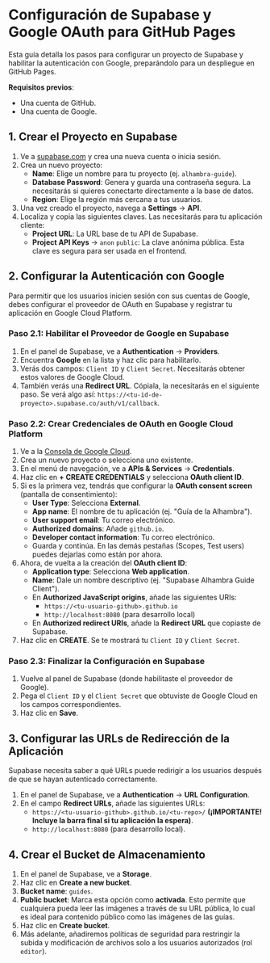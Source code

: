 # Configuración de Supabase y Google OAuth para GitHub Pages

Esta guía detalla los pasos para configurar un proyecto de Supabase y habilitar la autenticación con Google, preparándolo para un despliegue en GitHub Pages.

**Requisitos previos**:
- Una cuenta de GitHub.
- Una cuenta de Google.

## 1. Crear el Proyecto en Supabase

1.  Ve a [supabase.com](https://supabase.com) y crea una nueva cuenta o inicia sesión.
2.  Crea un nuevo proyecto:
    -   **Name**: Elige un nombre para tu proyecto (ej. `alhambra-guide`).
    -   **Database Password**: Genera y guarda una contraseña segura. La necesitarás si quieres conectarte directamente a la base de datos.
    -   **Region**: Elige la región más cercana a tus usuarios.
3.  Una vez creado el proyecto, navega a **Settings** → **API**.
4.  Localiza y copia las siguientes claves. Las necesitarás para tu aplicación cliente:
    -   **Project URL**: La URL base de tu API de Supabase.
    -   **Project API Keys** → `anon` `public`: La clave anónima pública. Esta clave es segura para ser usada en el frontend.

## 2. Configurar la Autenticación con Google

Para permitir que los usuarios inicien sesión con sus cuentas de Google, debes configurar el proveedor de OAuth en Supabase y registrar tu aplicación en Google Cloud Platform.

### Paso 2.1: Habilitar el Proveedor de Google en Supabase

1.  En el panel de Supabase, ve a **Authentication** → **Providers**.
2.  Encuentra **Google** en la lista y haz clic para habilitarlo.
3.  Verás dos campos: `Client ID` y `Client Secret`. Necesitarás obtener estos valores de Google Cloud.
4.  También verás una **Redirect URL**. Cópiala, la necesitarás en el siguiente paso. Se verá algo así: `https://<tu-id-de-proyecto>.supabase.co/auth/v1/callback`.

### Paso 2.2: Crear Credenciales de OAuth en Google Cloud Platform

1.  Ve a la [Consola de Google Cloud](https://console.cloud.google.com/).
2.  Crea un nuevo proyecto o selecciona uno existente.
3.  En el menú de navegación, ve a **APIs & Services** → **Credentials**.
4.  Haz clic en **+ CREATE CREDENTIALS** y selecciona **OAuth client ID**.
5.  Si es la primera vez, tendrás que configurar la **OAuth consent screen** (pantalla de consentimiento):
    -   **User Type**: Selecciona **External**.
    -   **App name**: El nombre de tu aplicación (ej. "Guía de la Alhambra").
    -   **User support email**: Tu correo electrónico.
    -   **Authorized domains**: Añade `github.io`.
    -   **Developer contact information**: Tu correo electrónico.
    -   Guarda y continúa. En las demás pestañas (Scopes, Test users) puedes dejarlas como están por ahora.
6.  Ahora, de vuelta a la creación del **OAuth client ID**:
    -   **Application type**: Selecciona **Web application**.
    -   **Name**: Dale un nombre descriptivo (ej. "Supabase Alhambra Guide Client").
    -   En **Authorized JavaScript origins**, añade las siguientes URIs:
        -   `https://<tu-usuario-github>.github.io`
        -   `http://localhost:8080` (para desarrollo local)
    -   En **Authorized redirect URIs**, añade la **Redirect URL** que copiaste de Supabase.
7.  Haz clic en **CREATE**. Se te mostrará tu `Client ID` y `Client Secret`.

### Paso 2.3: Finalizar la Configuración en Supabase

1.  Vuelve al panel de Supabase (donde habilitaste el proveedor de Google).
2.  Pega el `Client ID` y el `Client Secret` que obtuviste de Google Cloud en los campos correspondientes.
3.  Haz clic en **Save**.

## 3. Configurar las URLs de Redirección de la Aplicación

Supabase necesita saber a qué URLs puede redirigir a los usuarios después de que se hayan autenticado correctamente.

1.  En el panel de Supabase, ve a **Authentication** → **URL Configuration**.
2.  En el campo **Redirect URLs**, añade las siguientes URLs:
    -   `https://<tu-usuario-github>.github.io/<tu-repo>/` **(¡IMPORTANTE! Incluye la barra final si tu aplicación la espera)**.
    -   `http://localhost:8080` (para desarrollo local).

## 4. Crear el Bucket de Almacenamiento

1.  En el panel de Supabase, ve a **Storage**.
2.  Haz clic en **Create a new bucket**.
3.  **Bucket name**: `guides`.
4.  **Public bucket**: Marca esta opción como **activada**. Esto permite que cualquiera pueda leer las imágenes a través de su URL pública, lo cual es ideal para contenido público como las imágenes de las guías.
5.  Haz clic en **Create bucket**.
6.  Más adelante, añadiremos políticas de seguridad para restringir la subida y modificación de archivos solo a los usuarios autorizados (rol `editor`).
